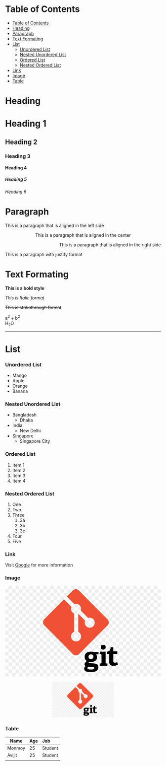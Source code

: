 <!-- Table of Contents -->
# Table of Contents 
- [Table of Contents](#table-of-contents)
- [Heading](#heading)
- [Paragraph](#paragraph)
- [Text Formating](#text-formating)
- [List](#list)
    - [Unordered List](#unordered-list)
    - [Nested Unordered List](#nested-unordered-list)
    - [Ordered List](#ordered-list)
    - [Nested Ordered List](#nested-ordered-list)
- [Link](###Link)
- [Image](###Image)
- [Table](###Table)
<!-- Heading -->
# Heading
# Heading 1
## Heading 2
### Heading 3
#### Heading 4
##### Heading 5
###### Heading 6

<!-- Paragraph -->
# Paragraph
<p align="left"> This is a paragraph that is aligned in the left side </p>
<p align="center"> This is a paragraph that is aligned in the center</p>
<p align="right"> This is a paragraph that is aligned in the right side </p>
<p align="justify"> This is a paragraph with justify format</p>

# Text Formating
<!-- Bold -->
**This is a bold  style**

<!-- Italic -->
*This is Italic format*

<!-- Strike through -->
~~This is strikethrough format~~

<!-- Subscript and Superscript -->
a<sup>2</sup> + b<sup>2</sup> <br>
H<sub>2</sub>O

<!-- Horaizontal Line -->
___

# List
<!-- Unordered List -->
### Unordered List
- Mango
- Apple
- Orange
- Banana

<!-- Nested Unordered List -->
### Nested Unordered List
+ Bangladesh
  + Dhaka
+ India
  + New Delhi
+ Singapore
  + Singapore City

<!-- Ordered List -->
### Ordered List
1. Item 1
2. Item 2
3. Item 3
4. Item 4

<!-- Nested Ordered List -->
### Nested Ordered List
1. One
1. Two
1. Three
   1. 3a
   1. 3b
   1. 3c
1. Four
1. Five

<!-- Link -->
### Link
Visit [Google](http://www.google.com "Google") for more information

<!-- Image -->
### Image
![Github Image](./git.jpg)
<p align="center"> 
    <img src="./git.jpg" width="200px">
</p>

<!-- Table -->
### Table
| Name   | Age | Job    |
|------- |:----|:-------|
| Monmoy | 25  |Student |
| Avijit | 25  |Student |
|        |     |        |